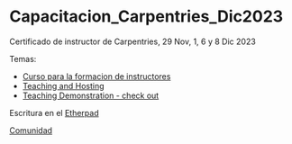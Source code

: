 # Capacitacion_Carpentries_Dic2023
Certificado de instructor de Carpentries, 29 Nov, 1, 6 y 8 Dic 2023

Temas:
- [Curso para la formacion de instructores](https://msquiroga89.github.io/2023-11-29-online/)
- [Teaching and Hosting](https://docs.carpentries.org/topic_folders/hosts_instructors/index.html)
- [Teaching Demonstration - check out](https://carpentries.github.io/instructor-training/checkout)

Escritura en el [Etherpad](https://pad.carpentries.org/2023-11-29-ttt-es-online)

[Comunidad](https://carpentries.org/community/)
